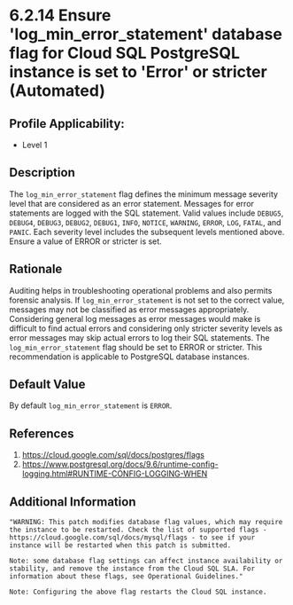 # 6.2.14 Ensure 'log_min_error_statement' database flag for Cloud SQL PostgreSQL instance is set to 'Error' or stricter (Automated)

## Profile Applicability:

- Level 1

## Description

The `log_min_error_statement` flag defines the minimum message severity level that are considered as an error statement. Messages for error statements are logged with the SQL statement. Valid values include `DEBUG5`, `DEBUG4`, `DEBUG3`, `DEBUG2`, `DEBUG1`, `INFO`, `NOTICE`, `WARNING`, `ERROR`, `LOG`, `FATAL`, and `PANIC`. Each severity level includes the subsequent levels mentioned above. Ensure a value of ERROR or stricter is set.

## Rationale

Auditing helps in troubleshooting operational problems and also permits forensic analysis. If `log_min_error_statement` is not set to the correct value, messages may not be classified as error messages appropriately. Considering general log messages as error messages would make is difficult to find actual errors and considering only stricter severity levels as error messages may skip actual errors to log their SQL statements. The `log_min_error_statement` flag should be set to ERROR or stricter. This recommendation is applicable to PostgreSQL database instances.

## Default Value

By default `log_min_error_statement` is `ERROR`.

## References

1. https://cloud.google.com/sql/docs/postgres/flags
2. https://www.postgresql.org/docs/9.6/runtime-config-logging.html#RUNTIME-CONFIG-LOGGING-WHEN

## Additional Information

```
"WARNING: This patch modifies database flag values, which may require the instance to be restarted. Check the list of supported flags - https://cloud.google.com/sql/docs/mysql/flags - to see if your instance will be restarted when this patch is submitted. 

Note: some database flag settings can affect instance availability or stability, and remove the instance from the Cloud SQL SLA. For information about these flags, see Operational Guidelines."
 
Note: Configuring the above flag restarts the Cloud SQL instance.
```
